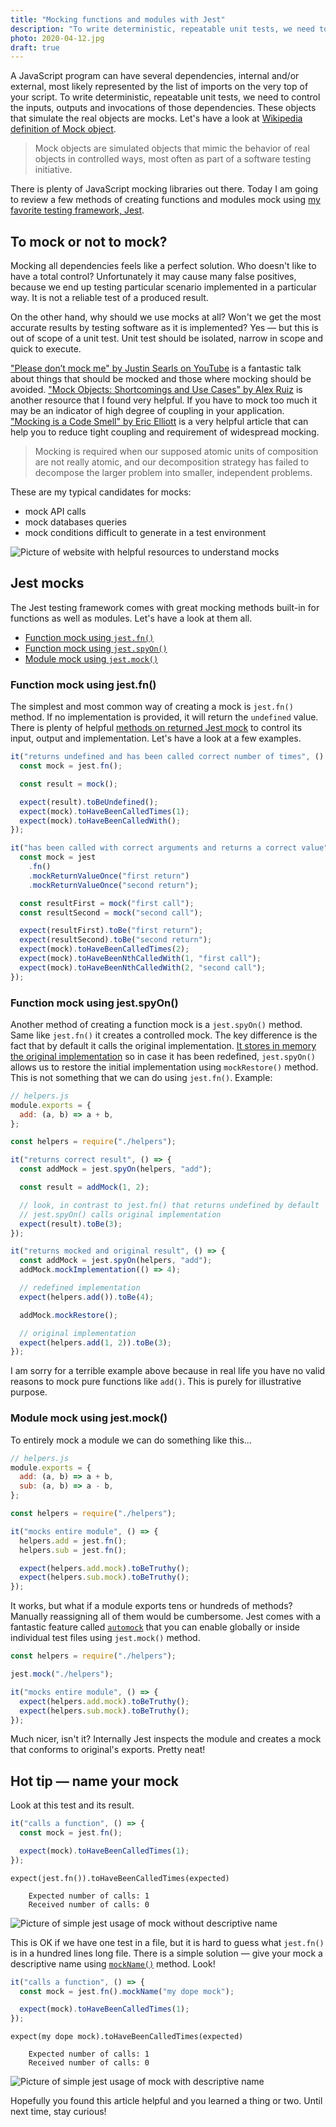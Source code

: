 ```yaml
---
title: "Mocking functions and modules with Jest"
description: "To write deterministic, repeatable unit tests, we need to control the inputs, outputs and invocations of mock objects. The Jest testing framework comes with great mocking capabilities. Let's have a look at them all."
photo: 2020-04-12.jpg
draft: true
---
```


A JavaScript program can have several dependencies, internal and/or external, most likely represented by the list of imports on the very top of your script. To write deterministic, repeatable unit tests, we need to control the inputs, outputs and invocations of those dependencies. These objects that simulate the real objects are mocks. Let's have a look at [Wikipedia definition of Mock object](https://en.wikipedia.org/wiki/Mock_object).

> Mock objects are simulated objects that mimic the behavior of real objects in controlled ways, most often as part of a software testing initiative.

There is plenty of JavaScript mocking libraries out there. Today I am going to review a few methods of creating functions and modules mock using [my favorite testing framework, Jest](https://jestjs.io). 

## To mock or not to mock?

Mocking all dependencies feels like a perfect solution. Who doesn't like to have a total control? Unfortunately it may cause many false positives, because we end up testing particular scenario implemented in a particular way. It is not a reliable test of a produced result.

On the other hand, why should we use mocks at all? Won't we get the most accurate results by testing software as it is implemented? Yes — but this is out of scope of a unit test. Unit test should be isolated, narrow in scope and quick to execute.

["Please don’t mock me" by Justin Searls on YouTube](https://youtu.be/Af4M8GMoxi4) is a fantastic talk about things that should be mocked and those where mocking should be avoided. ["Mock Objects: Shortcomings and Use Cases" by Alex Ruiz](https://www.oracle.com/technical-resources/articles/enterprise-architecture/mock-shortcomings.html) is another resource that I found very helpful. If you have to mock too much it may be an indicator of high degree of coupling in your application. ["Mocking is a Code Smell" by Eric Elliott](https://medium.com/javascript-scene/mocking-is-a-code-smell-944a70c90a6a) is a very helpful article that can help you to reduce tight coupling and requirement of widespread mocking.

>  Mocking is required when our supposed atomic units of composition are not really atomic, and our decomposition strategy has failed to decompose the larger problem into smaller, independent problems.

These are my typical candidates for mocks:

- mock API calls
- mock databases queries
- mock conditions difficult to generate in a test environment

![Picture of website with helpful resources to understand mocks](/photos/2020-04-12-1.jpg)

## Jest mocks

The Jest testing framework comes with great mocking methods built-in for functions as well as modules. Let's have a look at them all.

- [Function mock using `jest.fn()`](#function-mock-using-jestfn)
- [Function mock using `jest.spyOn()`](#function-mock-using-jestfn)
- [Module mock using `jest.mock()`](#module-mock-using-jestmock)

### Function mock using jest.fn()

The simplest and most common way of creating a mock is `jest.fn()` method. If no implementation is provided, it will return the `undefined` value. There is plenty of helpful [methods on returned Jest mock](https://jestjs.io/docs/en/mock-function-api#methods) to control its input, output and implementation. Let's have a look at a few examples.

```js
it("returns undefined and has been called correct number of times", () => {
  const mock = jest.fn();

  const result = mock();

  expect(result).toBeUndefined();
  expect(mock).toHaveBeenCalledTimes(1);
  expect(mock).toHaveBeenCalledWith();
});

it("has been called with correct arguments and returns a correct value", () => {
  const mock = jest
    .fn()
    .mockReturnValueOnce("first return")
    .mockReturnValueOnce("second return");

  const resultFirst = mock("first call");
  const resultSecond = mock("second call");

  expect(resultFirst).toBe("first return");
  expect(resultSecond).toBe("second return");
  expect(mock).toHaveBeenCalledTimes(2);
  expect(mock).toHaveBeenNthCalledWith(1, "first call");
  expect(mock).toHaveBeenNthCalledWith(2, "second call");
});
```



### Function mock using jest.spyOn()

Another method of creating a function mock is a `jest.spyOn()` method. Same like `jest.fn()` it creates a controlled mock. The key difference is the fact that by default it calls the original implementation. [It stores in memory the original implementation](https://github.com/facebook/jest/blob/e9aa321e0587d0990bd2b5ca5065e84a1aecb2fa/packages/jest-mock/src/index.js#L685) so in case it has been redefined, `jest.spyOn()` allows us to restore the initial implementation using `mockRestore()` method. This is not something that we can do using `jest.fn()`. Example:

```js
// helpers.js
module.exports = {
  add: (a, b) => a + b,
};
```

```js
const helpers = require("./helpers");

it("returns correct result", () => {
  const addMock = jest.spyOn(helpers, "add");

  const result = addMock(1, 2);

  // look, in contrast to jest.fn() that returns undefined by default
  // jest.spyOn() calls original implementation
  expect(result).toBe(3);
});

it("returns mocked and original result", () => {
  const addMock = jest.spyOn(helpers, "add");
  addMock.mockImplementation(() => 4);

  // redefined implementation
  expect(helpers.add()).toBe(4);

  addMock.mockRestore();

  // original implementation
  expect(helpers.add(1, 2)).toBe(3);
});
```

I am sorry for a terrible example above because in real life you have no valid reasons to mock pure functions like `add()`. This is purely for illustrative purpose.

### Module mock using jest.mock()

To entirely mock a module we can do something like this…

```js
// helpers.js
module.exports = {
  add: (a, b) => a + b,
  sub: (a, b) => a - b,
};
```

```js
const helpers = require("./helpers");

it("mocks entire module", () => {
  helpers.add = jest.fn();
  helpers.sub = jest.fn();

  expect(helpers.add.mock).toBeTruthy();
  expect(helpers.sub.mock).toBeTruthy();
});
```

It works, but what if a module exports tens or hundreds of methods? Manually reassigning all of them would be cumbersome. Jest comes with a fantastic feature called [`automock`](https://jestjs.io/docs/en/configuration#automock-boolean) that you can enable globally or inside individual test files using `jest.mock()` method.

```js
const helpers = require("./helpers");

jest.mock("./helpers");

it("mocks entire module", () => {
  expect(helpers.add.mock).toBeTruthy();
  expect(helpers.sub.mock).toBeTruthy();
});
```

Much nicer, isn't it? Internally Jest inspects the module and creates a mock that conforms to original's exports. Pretty neat!

## Hot tip — name your mock

Look at this test and its result.

```js
it("calls a function", () => {
  const mock = jest.fn();

  expect(mock).toHaveBeenCalledTimes(1);
});
```

```
expect(jest.fn()).toHaveBeenCalledTimes(expected)

    Expected number of calls: 1
    Received number of calls: 0
```

![Picture of simple jest usage of mock without descriptive name](/photos/2020-04-12-2.jpg)

This is OK if we have one test in a file, but it is hard to guess what `jest.fn()` is in a hundred lines long file. There is a simple solution — give your mock a descriptive name using [`mockName()`](https://jestjs.io/docs/en/mock-function-api#mockfnmocknamevalue) method. Look!

```js
it("calls a function", () => {
  const mock = jest.fn().mockName("my dope mock");

  expect(mock).toHaveBeenCalledTimes(1);
});
```

```
expect(my dope mock).toHaveBeenCalledTimes(expected)

    Expected number of calls: 1
    Received number of calls: 0
```

![Picture of simple jest usage of mock with descriptive name](/photos/2020-04-12-3.jpg)

Hopefully you found this article helpful and you learned a thing or two. Until next time, stay curious!
